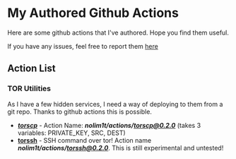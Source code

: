 # My Authored Github Actions

Here are some github actions that I've authored. Hope you find them useful.

If you have any issues, feel free to report them [here](https://github.com/nolim1t/actions/issues/new)

## Action List

### TOR Utilities

As I have a few hidden services, I need a way of deploying to them from a git repo. Thanks to github actions this is possible.

* [***torscp***](https://github.com/nolim1t/actions/tree/master/torscp) - Action Name: ***nolim1t/actions/torscp@0.2.0***  (takes 3 variables: PRIVATE_KEY, SRC, DEST)
* [**torssh**](https://github.com/nolim1t/actions/tree/master/torssh) - SSH command over tor! Action name ***nolim1t/actions/torssh@0.2.0***. This is still experimental and untested!



